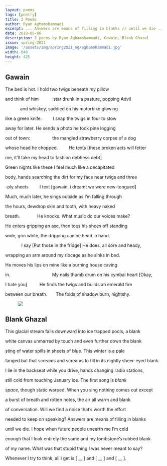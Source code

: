 ```yaml
---
layout: poems
tags: [poetry]
title: 2 Poems
author: Ryan Aghamohammadi
excerpt: ... Answers are means of filling in blanks // until we die ...
date: 2019-06-06
description: 2 poems by Ryan Aghamohammadi, Gawain, Blank Ghazal
issue: spring-2021
image: '/assets/img/spring2021_og/aghamohammadi.jpg'
width: 640
height: 425
---
```



## Gawain

<div class="stanza">
<p class="poemline">The bed is hot. I hold two twigs beneath my pillow</p>
<p class="poemline">and think of him&nbsp;&nbsp;&nbsp;&nbsp;&nbsp;&nbsp;&nbsp;&nbsp;&nbsp;&nbsp;&nbsp;&nbsp;star drunk in a pasture, popping Advil</p>
<p class="poemline">&nbsp;&nbsp;&nbsp;&nbsp;&nbsp;&nbsp;&nbsp;&nbsp;&nbsp;&nbsp;&nbsp;&nbsp;and whiskey, saddled on his motorbike glowing</p>
<p class="poemline">like a green knife.&nbsp;&nbsp;&nbsp;&nbsp;&nbsp;&nbsp;&nbsp;&nbsp;&nbsp;I snap the twigs in four to stow</p>
<p class="poemline">away for later. He sends a photo he took pine logging</p>
<p class="poemline">out of town:&nbsp;&nbsp;&nbsp;&nbsp;&nbsp;&nbsp;&nbsp;&nbsp;&nbsp;&nbsp;&nbsp;&nbsp;&nbsp;&nbsp;&nbsp;&nbsp;&nbsp;&nbsp;the mangled strawberry corpse of a dog</p>
<p class="poemline">whose head he chopped.&nbsp;&nbsp;&nbsp;&nbsp;&nbsp;&nbsp;&nbsp;&nbsp;&nbsp;He texts [these broken acts will fetter</p>
<p class="poemline">me, it’ll take my head to fashion debtless debt]</p>
</div>
<div class="stanza">
<p class="poemline">Green nights like these I feel much like a decapitated</p>
<p class="poemline">body, hands searching the dirt for my face near twigs and three</p>
<p class="poemline">-ply sheets&nbsp;&nbsp;&nbsp;&nbsp;&nbsp;&nbsp;&nbsp;&nbsp;&nbsp;I text [gawain, i dreamt we were new-tongued]</p>
</div>
<div class="stanza">
<p class="poemline">Much, much later, he sings outside as I’m falling through</p>
<p class="poemline">the hours, dewdrop skin and tooth, with heavy naked</p>
<p class="poemline">breath.&nbsp;&nbsp;&nbsp;&nbsp;&nbsp;&nbsp;&nbsp;&nbsp;&nbsp;&nbsp;&nbsp;&nbsp;&nbsp;&nbsp;He knocks. What music do our voices make?</p>
<p class="poemline">He enters gripping an axe, then toes his shoes off standing</p>
<p class="poemline">wide, grin white, the dripping canine head in hand.</p>
<p class="poemline">&nbsp;&nbsp;&nbsp;&nbsp;&nbsp;&nbsp;&nbsp;&nbsp;&nbsp;&nbsp;&nbsp;&nbsp;&nbsp;I say [Put those in the fridge] He does, all sore and heady,</p>
<p class="poemline">wrapping an arm around my ribcage as he sinks in bed.</p>
<p class="poemline">He moves his lips on mine like a burning house caving</p>
<p class="poemline">in.&nbsp;&nbsp;&nbsp;&nbsp;&nbsp;&nbsp;&nbsp;&nbsp;&nbsp;&nbsp;&nbsp;&nbsp;&nbsp;&nbsp;&nbsp;&nbsp;&nbsp;&nbsp;&nbsp;&nbsp;&nbsp;&nbsp;&nbsp;&nbsp;&nbsp;&nbsp;&nbsp;&nbsp;&nbsp;&nbsp;&nbsp;&nbsp;&nbsp;&nbsp;My nails thumb drum on his cymbal heart [Okay,</p>
<p class="poemline">I hate you]&nbsp;&nbsp;&nbsp;&nbsp;&nbsp;&nbsp;&nbsp;&nbsp;&nbsp;&nbsp;He finds the twigs and builds an emerald fire</p>
<p class="poemline">between our breath.&nbsp;&nbsp;&nbsp;&nbsp;&nbsp;&nbsp;&nbsp;The folds of shadow burn, nightshy.</p>
</div>

<figure class="my-5 py-3">
  <img src="{{ '/assets/img/seperator.png' | prepend: site.baseurl }}" class="d-block" style="max-height:15px;" />
</figure>

## Blank Ghazal
<div class="stanza">
<p class="poemline">This glacial stream falls downward into ice trapped pools, a blank</p>
<p class="poemline">white canvas unmarred by touch and even further down the blank</p>
</div>
<div class="stanza">
<p class="poemline">sting of water spills in sheets of blue. This winter is a pale</p>
<p class="poemline">fanged bat that screams and screams to fill in its nightly sheer-eyed blank.</p>
</div>
<div class="stanza">
<p class="poemline">I lie in the backseat while you drive, hands changing radio stations,</p>
<p class="poemline">still cold from touching January ice. The first song is <em>blank</em></p>
</div>
<div class="stanza">
<p class="poemline"><em>space</em>, though static warped. When you sing nothing comes out except</p>
<p class="poemline">a burst of breath and rotten notes, the air all warm and blank</p>
</div>
<div class="stanza">
<p class="poemline">of conversation. Will we find a noise that’s worth the effort</p>
<p class="poemline">needed to keep on speaking? Answers are means of filling in blanks</p>
</div>
<div class="stanza">
<p class="poemline">until we die. I hope when future people unearth me I’m cold</p>
<p class="poemline">enough that I look entirely the same and my tombstone’s rubbed blank</p>
</div>
<div class="stanza">
<p class="poemline">of my name. What was that stupid thing I was never meant to say?</p>
<p class="poemline">Whenever I try to think, all I get is [ __ ] and [ __ ] and [ __ ].</p>
</div>
